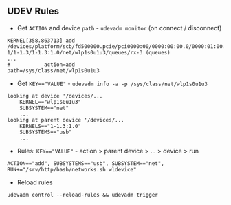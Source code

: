 UDEV Rules
---

- Get `ACTION` and device `path` - `udevadm monitor` (on connect / disconnect)
```
KERNEL[358.863713] add   /devices/platform/scb/fd500000.pcie/pci0000:00/0000:00:00.0/0000:01:00.0/usb1/1-1/1-1.3/1-1.3:1.0/net/wlp1s0u1u3/queues/rx-3 (queues)
...
#           action=add                                                                                     path=/sys/class/net/wlp1s0u1u3
```

- Get `KEY=="VALUE"` - `udevadm info -a -p /sys/class/net/wlp1s0u1u3`
```
looking at device '/devices/...
    KERNEL=="wlp1s0u1u3"
    SUBSYSTEM=="net"
    ...
looking at parent device '/devices/...
    KERNELS=="1-1.3:1.0"
    SUBSYSTEMS=="usb"
    ...
```

- Rules: `KEY=="VALUE"` - action > parent device > ... > device > run
```
ACTION=="add", SUBSYSTEMS=="usb", SUBSYSTEM=="net", RUN+="/srv/http/bash/networks.sh wldevice"
```

- Reload rules
```
udevadm control --reload-rules && udevadm trigger
```
